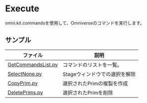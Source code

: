 # Execute

omni.kit.commandsを使用して、Omniverseのコマンドを実行します。    

## サンプル

|ファイル|説明|     
|---|---|     
|[GetCommandsList.py](./GetCommandsList.py)|コマンドのリストを一覧。|     
|[SelectNone.py](./SelectNone.py)|Stageウィンドウでの選択を解除|     
|[CopyPrim.py](./CopyPrim.py)|選択されたPrimの複製を作成|     
|[DeletePrims.py](./DeletePrims.py)|選択されたPrimを削除|     
